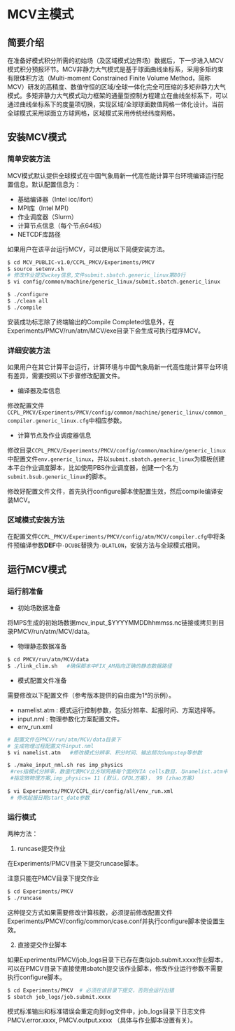 # MCV主模式 

## 简要介绍

在准备好模式积分所需的初始场（及区域模式边界场）数据后，下一步进入MCV模式积分预报环节。MCV非静力大气模式是基于球面曲线坐标系，采用多矩约束有限体积方法（Multi-moment Constrained Finite Volume Method，简称MCV）研发的高精度、数值守恒的区域/全球一体化完全可压缩的多矩非静力大气模式。多矩非静力大气模式动力框架的通量型控制方程建立在曲线坐标系下，可以通过曲线坐标系下的度量项切换，实现区域/全球球面数值网格一体化设计。当前全球模式采用球面立方球网格，区域模式采用传统经纬度网格。

## 安装MCV模式

### 简单安装方法

MCV模式默认提供全球模式在中国气象局新一代高性能计算平台环境编译运行配置信息。默认配置信息为：

- 基础编译器（Intel icc/ifort）
- MPI库（Intel MPI）
- 作业调度器（Slurm）
- 计算节点信息（每个节点64核）
- NETCDF库路径

如果用户在该平台运行MCV，可以使用以下简便安装方法。

```bash
$ cd MCV_PUBLIC-v1.0/CCPL_PMCV/Experiments/PMCV
$ source setenv.sh
# 修改作业提交wckey信息,文件submit.sbatch.generic_linux第80行
$ vi config/common/machine/generic_linux/submit.sbatch.generic_linux

$ ./configure
$ ./clean all
$ ./compile
```

安装成功标志除了终端输出的Compile Completed信息外，在Experiments/PMCV/run/atm/MCV/exe目录下会生成可执行程序MCV。

### 详细安装方法

如果用户在其它计算平台运行，计算环境与中国气象局新一代高性能计算平台环境有差异，需要按照以下步骤修改配置文件。

- 编译器及库信息

修改配置文件`CCPL_PMCV/Experiments/PMCV/config/common/machine/generic_linux/common_compiler.generic_linux.cfg`中相应参数。

- 计算节点及作业调度器信息

修改目录`CCPL_PMCV/Experiments/PMCV/config/common/machine/generic_linux`中配置文件`env.generic_linux`，并以`submit.sbatch.generic_linux`为模板创建本平台作业调度脚本，比如使用PBS作业调度器，创建一个名为`submit.bsub.generic_linux`的脚本。

修改好配置文件文件，首先执行configure脚本使配置生效，然后compile编译安装MCV。

### 区域模式安装方法

在配置文件`CCPL_PMCV/Experiments/PMCV/config/atm/MCV/compiler.cfg`中将条件预编译参数**DEF**中`-DCUBE`替换为`-DLATLON`，安装方法与全球模式相同。

## 运行MCV模式

### 运行前准备

- 初始场数据准备

将MPS生成的初始场数据mcv_input_$YYYYMMDDhhmmss.nc链接或拷贝到目录PMCV/run/atm/MCV/data。

- 物理静态数据准备 

```bash
$ cd PMCV/run/atm/MCV/data 
$ ./link_clim.sh   #确保脚本中FIX_AM指向正确的静态数据路径
```

- 模式配置文件准备

需要修改以下配置文件（参考版本提供的自由度为1°的示例）。

 - namelist.atm : 模式运行控制参数，包括分辨率、起报时间、方案选择等。
 - input.nml : 物理参数化方案配置文件。
 - env_run.xml

```bash
# 配置文件在PMCV/run/atm/MCV/data目录下 
# 生成物理过程配置文件input.nml
$ vi namelist.atm   #修改模式分辨率、积分时间、输出频次dumpstep等参数 

$ ./make_input_nml.sh res imp_physics
 #res指模式分辨率，数值代表MCV立方球网格每个面的VIA cells数目，与namelist.atm中nx参数值相同，比如自由度1°的res=45； 
 #指定微物理方案,imp_physics= 11 (默认，GFDL方案)， 99 (zhao方案)
 
$ vi Experiments/PMCV/CCPL_dir/config/all/env_run.xml 
 # 修改起报日期start_date参数
```

### 运行模式

两种方法：

1. runcase提交作业

在Experiments/PMCV目录下提交runcase脚本。

注意只能在PMCV目录下提交作业

```bash
$ cd Experiments/PMCV 
$ ./runcase
```

这种提交方式如果需要修改计算核数，必须提前修改配置文件Experiments/PMCV/config/common/case.conf并执行configure脚本使设置生效。

2. 直接提交作业脚本

如果Experiments/PMCV/job_logs目录下已存在类似job.submit.xxxx作业脚本，可以在PMCV目录下直接使用sbatch提交该作业脚本，修改作业运行参数不需要执行configure脚本。

```bash
$ cd Experiments/PMCV  # 必须在该目录下提交，否则会运行出错
$ sbatch job_logs/job.submit.xxxx
```

模式标准输出和标准错误会重定向到log文件中，job_logs目录下日志文件PMCV.error.xxxx, PMCV.output.xxxx （具体与作业脚本设置有关）。






